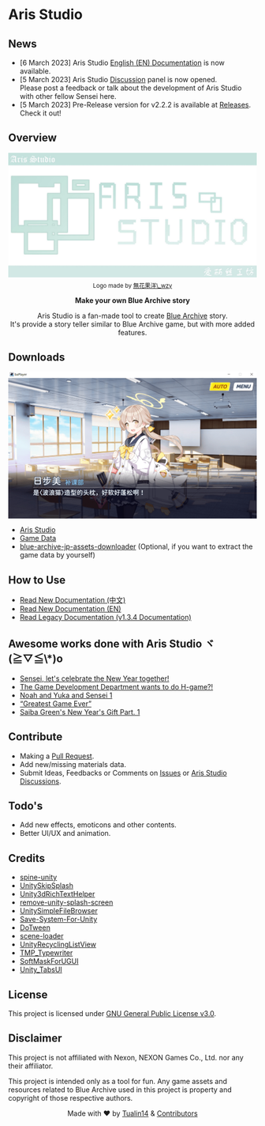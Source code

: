 # Aris Studio

## News

- [6 March 2023] Aris Studio [English (EN) Documentation](https://github.com/kiraio-moe/ArisStudio/wiki "English (EN) Documentation") is now available.
- [5 March 2023] Aris Studio [Discussion](https://github.com/kiraio-moe/ArisStudio/discussions "Discussion") panel is now opened.  
  Please post a feedback or talk about the development of Aris Studio with other fellow Sensei here.
- [5 March 2023] Pre-Release version for v2.2.2 is available at [Releases](https://github.com/kiraio-moe/ArisStudio/releases "Releases"). Check it out!

## Overview

<div align="center">
  <img src="./IMG_Aris_Studio_Logo.jpg" alt="Aris Studio logo" title="Aris Studio logo">
  <sub>Logo made by <a href="https://b23.tv/RbW7CyF" title="無花果洋\_wzy">無花果洋\_wzy</a></sub>
  <p><b>Make your own Blue Archive story</b></p>
  <p>
  Aris Studio is a fan-made tool to create <a href="https://bluearchive.nexon.com/home" title="Blue Archive">Blue Archive</a> story.
  <br/>
  It's provide a story teller similar to Blue Archive game, but with more added features.</p>
</div>

## Downloads

<img align="center" src="./IMG_Aris_Studio_Demo_Preview.png" alt="Demo preview image" title="Demo preview">

<br>

- [Aris Studio](https://github.com/Tualin14/ArisStudio/releases "Download Aris Studio")
- [Game Data](https://oss.dza.vin/share@dzaaaaaa.com/baPlayer%E5%8F%AF%E7%94%A8%E7%B4%A0%E6%9D%90%E9%9B%86 "Download Materials Data")
- [blue-archive-jp-assets-downloader](https://github.com/xiongnemo/blue-archive-jp-assets-downloader "blue-archive-jp-assets-downloader") (Optional, if you want to extract the game data by yourself)

## How to Use

- [Read New Documentation (中文)](https://github.com/Tualin14/ArisStudio/wiki "Read New Documentation in Chinese")
- [Read New Documentation (EN)](https://github.com/kiraio-moe/ArisStudio/wiki "Read New Documentation in English")
- [Read Legacy Documentation (v1.3.4 Documentation)](https://github.com/Tualin14/ArisStudio/tree/1.3.4.BackUp/Doc "Read Legacy Documentation (v1.3.4 Documentation)")

## Awesome works done with Aris Studio ヾ(≧▽≦\\\*)o

- [Sensei, let's celebrate the New Year together!](https://b23.tv/9UdXBxk "Watch Sensei, let's celebrate the New Year together! on bilibili")
- [The Game Development Department wants to do H-game?!](https://b23.tv/QaqP4Ew "Watch The Game Development Department wants to do H-game?! on bilibili")
- [Noah and Yuka and Sensei 1](https://b23.tv/rkZMNXg "Watch Noah and Yuka and Sensei 1 on bilibili")
- [“Greatest Game Ever”](https://b23.tv/z18G8Fs "Watch “Greatest Game Ever” on bilibili")
- [Saiba Green's New Year's Gift Part. 1](https://b23.tv/V9oeqd5 "Watch Saiba Green's New Year's Gift Part. 1 on bilibili")

## Contribute

- Making a [Pull Request](https://github.com/Tualin14/ArisStudio/pulls).
- Add new/missing materials data.
- Submit Ideas, Feedbacks or Comments on [Issues](https://github.com/Tualin14/ArisStudio/issues "Issues") or [Aris Studio Discussions](https://github.com/kiraio-moe/ArisStudio/discussions/categories/ideas-feedbacks-suggestions).

## Todo's

- Add new effects, emoticons and other contents.
- Better UI/UX and animation.

## Credits

- [spine-unity](https://en.esotericsoftware.com/ "Visit spine-unity website")
- [UnitySkipSplash](https://github.com/psygames/UnitySkipSplash "Visit UnitySkipSplash GitHub repo")
- [Unity3dRichTextHelper](https://github.com/majecty/Unity3dRichTextHelper "Visit Unity3dRichTextHelper GitHub repo")
- [remove-unity-splash-screen](https://github.com/kiraio-moe/remove-unity-splash-screen "Visit remove-unity-splash-screen GitHub repo")
- [UnitySimpleFileBrowser](https://github.com/yasirkula/UnitySimpleFileBrowser "Visit UnitySimpleFileBrowser GitHub repo")
- [Save-System-For-Unity](https://github.com/IntoTheDev/Save-System-for-Unity "Visit Save-System-for-Unity GitHub repo")
- [DoTween](https://github.com/Demigiant/dotween "Visit DoTween GitHub repo")
- [scene-loader](https://github.com/Home-Alone-Studios/scene-loader "Visit scene-loader GitHub repo")
- [UnityRecyclingListView](https://github.com/sinbad/UnityRecyclingListView "Visit UnityRecyclingListView GitHub repo")
- [TMP_Typewriter](https://github.com/baba-s/TMP_Typewriter "Visit TMP_Typewriter GitHub repo")
- [SoftMaskForUGUI](https://github.com/mob-sakai/SoftMaskForUGUI "Visit SoftMaskForUGUI GitHub repo")
- [Unity_TabsUI](https://github.com/herbou/Unity_TabsUI "Visit Unity_TabsUI GitHub repo")

## License

This project is licensed under [GNU General Public License v3.0](./LICENSE "See LICENSE file").

## Disclaimer

This project is not affiliated with Nexon, NEXON Games Co., Ltd. nor any their affiliator.

This project is intended only as a tool for fun. Any game assets and resources related to Blue Archive used in this project is property and copyright of those respective authors.

<p align="center">Made with ❤️ by <a href="https://github.com/Tualin14/" title="Visit Tualin14 GitHub profile">Tualin14</a> & <a href="https://github.com/Tualin14/ArisStudio/graphs/contributors" title="See Contributors list">Contributors</a></p>
